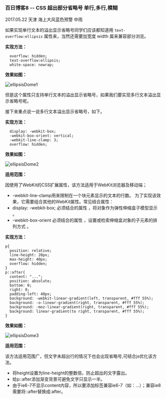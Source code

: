 ### 百日博客8 -- CSS 超出部分省略号 单行,多行,模糊

2017.05.22 天津 海上大风蓝色预警 中雨

如果实现单行文本的溢出显示省略号同学们应该都知道用 `text-overflow:ellipsis` 属性来，当然还需要加宽度 width 属来兼容部分浏览。

**实现方法：**

```
  overflow: hidden;
  text-overflow:ellipsis;
  white-space: nowrap;
```

**效果如图：**

![ellipsisDome1](https://github.com/fightingljm/myblog/blob/master/src/image/ellipsisDome1.png?raw=true)

但是这个属性只支持单行文本的溢出显示省略号，如果我们要实现多行文本溢出显示省略号呢。

接下来重点说一说多行文本溢出显示省略号，如下。

**实现方法：**

```
  display: -webkit-box;
  -webkit-box-orient: vertical;
  -webkit-line-clamp: 3;
  overflow: hidden;
```

**效果如图：**

![ellipsisDome2](https://github.com/fightingljm/myblog/blob/master/src/image/ellipsisDome2.png?raw=true)

**适用范围：**

因使用了WebKit的CSS扩展属性，该方法适用于WebKit浏览器及移动端；

>
- -webkit-line-clamp用来限制在一个块元素显示的文本的行数。 为了实现该效果，它需要组合其他的WebKit属性。常见结合属性：
- display: -webkit-box; 必须结合的属性 ，将对象作为弹性伸缩盒子模型显示 。
- -webkit-box-orient 必须结合的属性 ，设置或检索伸缩盒对象的子元素的排列方式 。

**实现方法：**

```
p{
  position: relative;
  line-height: 20px;
  max-height: 40px;
  overflow: hidden;
}
p::after{
  content: "...";
  position: absolute;
  bottom: 0;
  right: 0;
  padding-left: 40px;
  background: -webkit-linear-gradient(left, transparent, #fff 55%);
  background: -o-linear-gradient(right, transparent, #fff 55%);
  background: -moz-linear-gradient(right, transparent, #fff 55%);
  background: linear-gradient(to right, transparent, #fff 55%);
}
```

**效果如图：**

![ellipsisDome3](https://github.com/fightingljm/myblog/blob/master/src/image/ellipsisDome3.png?raw=true)

**适用范围：**

该方法适用范围广，但文字未超出行的情况下也会出现省略号,可结合js优化该方法。

>
- 将height设置为line-height的整数倍，防止超出的文字露出。
- 给p::after添加渐变背景可避免文字只显示一半。
- 由于ie6-7不显示content内容，所以要添加标签兼容ie6-7（如：<span>…<span/>）；兼容ie8需要将::after替换成:after。
